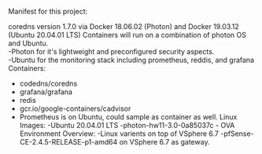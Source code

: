 Manifest for this project:

coredns version 1.7.0 via Docker 18.06.02 (Photon) and Docker 19.03.12 (Ubuntu 20.04.01 LTS)
Containers will run on a combination of photon OS and Ubuntu.  
-Photon for it's lightweight and preconfigured security aspects.  
-Ubuntu for the monitoring stack including prometheus, reddis, and grafana
Containers:
- codedns/coredns
- grafana/grafana
- redis
- gcr.io/google-containers/cadvisor
- Prometheus is on Ubuntu, could sample as container as well.
Linux Images:
-Ubuntu 20.04.01 LTS
-photon-hw11-3.0-0a85037c - OVA
Environment Overview:
-Linux varients on top of VSphere 6.7
-pfSense-CE-2.4.5-RELEASE-p1-amd64 on VSphere 6.7 as gateway.